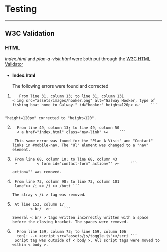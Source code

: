 # Testing

<hr>

## W3C Validation 
### HTML
*index.html* and *plan-a-visit.html* were both put through the [W3C HTML Validator](https://validator.w3.org/)
* #### Index.html
    The following errors were found and corrected

1.   ``` Error: Bad value 120px for attribute height on element img: Expected a digit but saw p instead.
        From line 31, column 13; to line 31, column 131
     < img src="assets/images/hooker.png" alt="Galway Hooker, type of fishing boat home to Galway." id="hooker" height=120px >↩     ```
    
    "height=120px" corrected to "height=120".

2. ``` Error: Element a not allowed as child of element ul in this context. (Suppressing further errors from this subtree.)
     From line 49, column 13; to line 49, column 50
     < a href="index.html" class="nav-link" >↩     ```

    This same error was found for the "Plan A Visit" and "Contact" links in #mobile-nav. The "Ul" element was changed to a "nav" element.

3.  ``` Error: Bad value for attribute action on element form: Must be non-empty.
     From line 68, column 10; to line 68, column 43
     ↩         < form id="contact-form" action="" >↩     ```

    action="" was removed.

4.  ``` Error: Stray end tag i.
     From line 73, column 98; to line 73, column 101
     lane">< /i >< /i >< /butt ```

    The stray < /i > tag was removed.

5.  ``` Error: A slash was not immediately followed by >.
     At line 153, column 17
            < br/  >↩      ```  

    Several < br/ > tags written incorrectly written with a space before the closing bracket. The spaces were removed.

6. ``` Error: Stray start tag script.
     From line 159, column 73; to line 159, column 106
     ton): --> <script src="assets/js/toggle.js"></scri ```
    Script tag was outside of < body >. All script tags were moved to within < body >.
